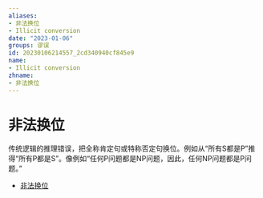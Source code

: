 ```yaml
---
aliases:
- 非法换位
- Illicit conversion
date: "2023-01-06"
groups: 谬误
id: 20230106214557_2cd340940cf845e9
name:
- Illicit conversion
zhname:
- 非法换位
---
```


# 非法换位

传统逻辑的推理错误，把全称肯定句或特称否定句换位。例如从“所有S都是P”推得“所有P都是S”。像例如“任何P问题都是NP问题，因此，任何NP问题都是P问题。”

* [非法换位](https://zh.wikipedia.org/wiki/%E9%9D%9E%E6%B3%95%E6%8F%9B%E4%BD%8D)
